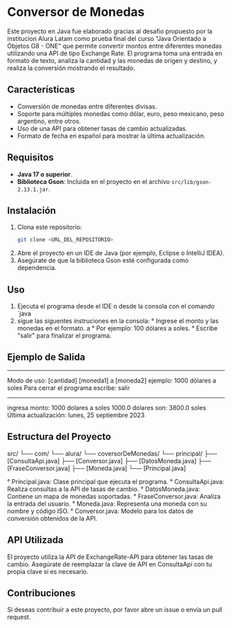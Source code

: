 # Conversor de Monedas

Este proyecto en Java fue elaborado gracias al desafio propuesto por la institucion Alura Latam como prueba final del 
curso "Java Orientado a Objetos G8 - ONE" que permite convertir montos entre diferentes monedas utilizando una API de 
tipo Exchange Rate. El programa toma una entrada en formato de texto, analiza la cantidad y las monedas de origen y 
destino, y realiza la conversión mostrando el resultado.

## Características

- Conversión de monedas entre diferentes divisas.
- Soporte para múltiples monedas como dólar, euro, peso mexicano, peso argentino, entre otros.
- Uso de una API para obtener tasas de cambio actualizadas.
- Formato de fecha en español para mostrar la última actualización.

## Requisitos

- **Java 17 o superior**.
- **Biblioteca Gson**: Incluida en el proyecto en el archivo `src/lib/gson-2.13.1.jar`.

## Instalación

1. Clona este repositorio:
   ```bash
   git clone <URL_DEL_REPOSITORIO>
2. Abre el proyecto en un IDE de Java (por ejemplo, Eclipse o IntelliJ IDEA).
3. Asegúrate de que la biblioteca Gson esté configurada como dependencia.

## Uso
1. Ejecuta el programa desde el IDE o desde la consola con el comando `java
2. sigue las siguentes instruciones en la consola:
    ° Ingrese el monto y las monedas en el formato.
      <cantidad> <monedaOrigen> a <monedaDestino>
    ° Por ejemplo: 100 dólares a soles.
    ° Escribe "salir" para finalizar el programa.

## Ejemplo de Salida
*************************************************
Modo de uso: [cantidad] [moneda1] a [moneda2]
ejemplo: 1000 dólares a soles
Para cerrar el programa escribe: salir
*************************************************

ingresa monto: 
1000 dolares a soles
1000.0 dolares son: 3800.0 soles
Última actualización: lunes, 25 septiembre 2023  

## Estructura del Proyecto
src/
└── com/
    └── alura/
        └── coversorDeMonedas/
            └── principal/
                ├── [ConsultaApi.java]
                ├── [Conversor.java]
                ├── [DatosMoneda.java]
                ├── [FraseConversor.java]
                ├── [Moneda.java]
                └── [Principal.java]

° Principal.java: Clase principal que ejecuta el programa.
° ConsultaApi.java: Realiza consultas a la API de tasas de cambio.
° DatosMoneda.java: Contiene un mapa de monedas soportadas.
° FraseConversor.java: Analiza la entrada del usuario.
° Moneda.java: Representa una moneda con su nombre y código ISO.
° Conversor.java: Modelo para los datos de conversión obtenidos de la API.

## API Utilizada
El proyecto utiliza la API de ExchangeRate-API para obtener las tasas de cambio. Asegúrate de reemplazar la clave 
de API en ConsultaApi con tu propia clave si es necesario.

## Contribuciones
Si deseas contribuir a este proyecto, por favor abre un issue o envía un pull request.


